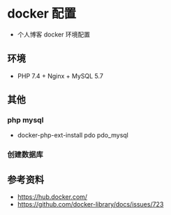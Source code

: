 # docker 配置
* 个人博客 docker 环境配置

## 环境
* PHP 7.4 + Nginx + MySQL 5.7

## 其他
### php mysql
* docker-php-ext-install pdo pdo_mysql

### 创建数据库


## 参考资料
* https://hub.docker.com/
* https://github.com/docker-library/docs/issues/723
